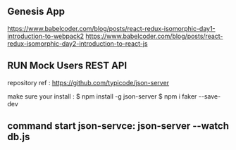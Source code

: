 ## Genesis App ## 
https://www.babelcoder.com/blog/posts/react-redux-isomorphic-day1-introduction-to-webpack2
https://www.babelcoder.com/blog/posts/react-redux-isomorphic-day2-introduction-to-react-js

## RUN Mock Users REST API ##
repository ref : https://github.com/typicode/json-server

make sure your install : 
$ npm install -g json-server
$ npm i faker --save-dev

command start json-servce: json-server --watch db.js
----------------------------------------------------------